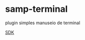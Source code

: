 # samp-terminal
plugin simples manuseio de terminal

[SDK](https://github.com/Zeex/samp-plugin-sdk)
